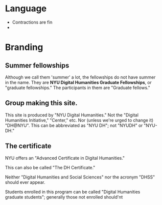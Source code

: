 # Language

* Contractions are fin
* 

# Branding

## Summer fellowships

Although we call them 'summer' a lot, the fellowships do not have summer in the name. They are **NYU Digital Humanities Graduate Fellowships**,
or "graduate fellowships." The participants in them are "Graduate fellows."

## Group making this site.

This site is produced by "NYU Digital Humanities." Not the "Digital Humanities Initiative," "Center," etc. Nor (unless we're urged to change it) "DH@NYU".
This can be abbreviated as "NYU DH"; not "NYUDH" or "NYU-DH."

## The certificate

NYU offers an "Advanced Certificate in Digital Humanities."

This can also be called "The DH Certificate." 

Neither "Digital Humanities and Social Sciences" nor the acronym "DHSS" should ever appear.

Students enrolled in this program can be called "Digital Humanities graduate students"; generally those not enrolled should'nt 

